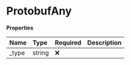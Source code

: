 # ProtobufAny

**Properties**

| Name   | Type   | Required | Description |
| :----- | :----- | :------- | :---------- |
| \_type | string | ❌       |             |

<!-- This file was generated by liblab | https://liblab.com/ -->
